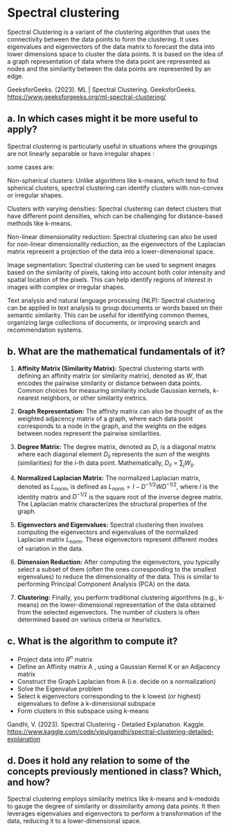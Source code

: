 Spectral clustering
=

Spectral Clustering is a variant of the clustering algorithm that uses the 
connectivity between the data points to form the clustering. 
It uses eigenvalues and eigenvectors of the data matrix to forecast the 
data into lower dimensions space to cluster the data points. 
It is based on the idea of a graph representation of data where the data 
point are represented as nodes and the similarity between the data points 
are represented by an edge. 

GeeksforGeeks. (2023). ML | Spectral Clustering. GeeksforGeeks. 
https://www.geeksforgeeks.org/ml-spectral-clustering/

a. In which cases might it be more useful to apply?
-

Spectral clustering is particularly useful in situations where the 
groupings are not linearly separable or have irregular shapes :

some cases are:

Non-spherical clusters: Unlike algorithms like k-means, which tend to 
find spherical clusters, spectral clustering can identify clusters 
with non-convex or irregular shapes.

Clusters with varying densities: Spectral clustering can detect clusters 
that have different point densities, which can be challenging for 
distance-based methods like k-means.

Non-linear dimensionality reduction: Spectral clustering can also be 
used for non-linear dimensionality reduction, as the eigenvectors of 
the Laplacian matrix represent a projection of the data into a 
lower-dimensional space.

Image segmentation: Spectral clustering can be used to segment images 
based on the similarity of pixels, taking into account both color 
intensity and spatial location of the pixels. This can help identify 
regions of interest in images with complex or irregular shapes.

Text analysis and natural language processing (NLP): Spectral 
clustering can be applied in text analysis to group documents or 
words based on their semantic similarity. This can be useful for 
identifying common themes, organizing large collections of documents, 
or improving search and recommendation systems.

b. What are the mathematical fundamentals of it?
-

1. **Affinity Matrix (Similarity Matrix):** Spectral clustering starts 
with defining an affinity matrix (or similarity matrix), 
denoted as $W$, that encodes the pairwise similarity or distance 
between data points. Common choices for measuring similarity include 
Gaussian kernels, k-nearest neighbors, or other similarity metrics.

2. **Graph Representation:** The affinity matrix can also be thought 
of as the weighted adjacency matrix of a graph, where each data point 
corresponds to a node in the graph, and the weights on the edges 
between nodes represent the pairwise similarities.

3. **Degree Matrix:** The degree matrix, denoted as $D$, is a 
diagonal matrix where each diagonal element $D_{ii}$ represents the 
sum of the weights (similarities) for the $i$-th data point. 
Mathematically, $D_{ii} = \sum_j W_{ij}$.

4. **Normalized Laplacian Matrix:** The normalized Laplacian matrix, 
denoted as $L_{\text{norm}}$, is defined as 
$L_{\text{norm}} = I - D^{-1/2}WD^{-1/2}$, where $I$ is the 
identity matrix and $D^{-1/2}$ is the square root of the inverse 
degree matrix. The Laplacian matrix characterizes the structural 
properties of the graph.

5. **Eigenvectors and Eigenvalues:** Spectral clustering then involves 
computing the eigenvectors and eigenvalues of the normalized Laplacian 
matrix $L_{\text{norm}}$. These eigenvectors represent different 
modes of variation in the data.

6. **Dimension Reduction:** After computing the eigenvectors, you 
typically select a subset of them (often the ones corresponding to the 
smallest eigenvalues) to reduce the dimensionality of the data. 
This is similar to performing Principal Component Analysis (PCA) on 
the data.

7. **Clustering:** Finally, you perform traditional clustering 
algorithms (e.g., k-means) on the lower-dimensional representation of 
the data obtained from the selected eigenvectors. The number of 
clusters is often determined based on various criteria or heuristics.

c. What is the algorithm to compute it?
-

- Project data into $R^n$ matrix
- Define an Affinity matrix A , using a Gaussian Kernel K or an Adjacency matrix
- Construct the Graph Laplacian from A (i.e. decide on a normalization)
- Solve the Eigenvalue problem
- Select k eigenvectors corresponding to the k lowest (or highest) 
eigenvalues to define a k-dimensional subspace
- Form clusters in this subspace using k-means

Gandhi, V. (2023). Spectral Clustering - Detailed Explanation. Kaggle. 
https://www.kaggle.com/code/vipulgandhi/spectral-clustering-detailed-explanation

d. Does it hold any relation to some of the concepts previously mentioned in class? Which, and how?
-
Spectral clustering employs similarity metrics like k-means 
and k-medoids to gauge the degree of similarity or dissimilarity 
among data points. It then leverages eigenvalues and eigenvectors to 
perform a transformation of the data, reducing it to a 
lower-dimensional space.
